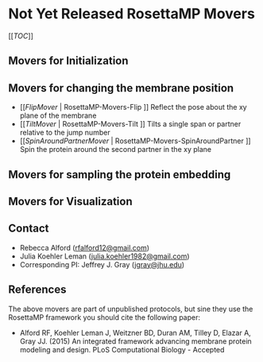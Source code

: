 # Not Yet Released RosettaMP Movers

[[_TOC_]]

## Movers for Initialization

## Movers for changing the membrane position 

 - [[*FlipMover* | RosettaMP-Movers-Flip ]] Reflect the pose about the xy plane of the membrane
 - [[*TiltMover* | RosettaMP-Movers-Tilt ]] Tilts a single span or partner relative to the jump number
 - [[*SpinAroundPartnerMover* | RosettaMP-Movers-SpinAroundPartner ]] Spin the protein around the second partner in the xy plane

## Movers for sampling the protein embedding

## Movers for Visualization

## Contact

- Rebecca Alford ([rfalford12@gmail.com](rfalford12@gmail.com))
- Julia Koehler Leman ([julia.koehler1982@gmail.com](julia.koehler1982@gmail.com))
- Corresponding PI: Jeffrey J. Gray ([jgray@jhu.edu](jgray@jhu.edu))

## References

The above movers are part of unpublished protocols, but sine they use the RosettaMP framework you should cite the following paper: 

* Alford RF, Koehler Leman J, Weitzner BD, Duran AM, Tilley D, Elazar A, Gray JJ. (2015) An integrated framework advancing membrane protein modeling and design. PLoS Computational Biology - Accepted
